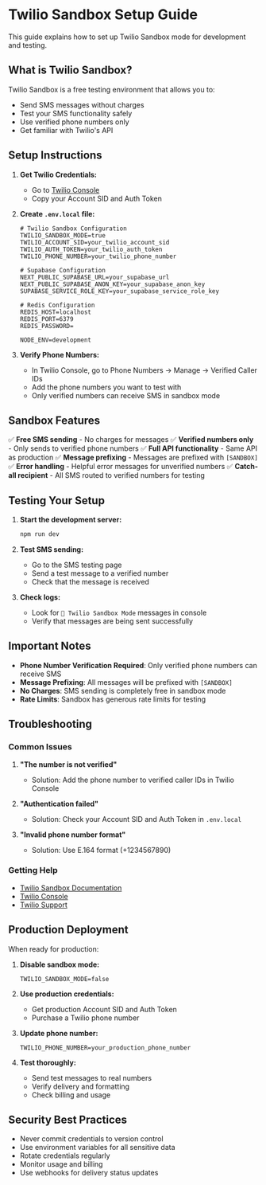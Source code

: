 # Twilio Sandbox Setup Guide

This guide explains how to set up Twilio Sandbox mode for development and testing.

## What is Twilio Sandbox?

Twilio Sandbox is a free testing environment that allows you to:
- Send SMS messages without charges
- Test your SMS functionality safely
- Use verified phone numbers only
- Get familiar with Twilio's API

## Setup Instructions

1. **Get Twilio Credentials:**
   - Go to [Twilio Console](https://console.twilio.com/)
   - Copy your Account SID and Auth Token

2. **Create `.env.local` file:**

   ```env
   # Twilio Sandbox Configuration
   TWILIO_SANDBOX_MODE=true
   TWILIO_ACCOUNT_SID=your_twilio_account_sid
   TWILIO_AUTH_TOKEN=your_twilio_auth_token
   TWILIO_PHONE_NUMBER=your_twilio_phone_number

   # Supabase Configuration
   NEXT_PUBLIC_SUPABASE_URL=your_supabase_url
   NEXT_PUBLIC_SUPABASE_ANON_KEY=your_supabase_anon_key
   SUPABASE_SERVICE_ROLE_KEY=your_supabase_service_role_key

   # Redis Configuration
   REDIS_HOST=localhost
   REDIS_PORT=6379
   REDIS_PASSWORD=

   NODE_ENV=development
   ```

3. **Verify Phone Numbers:**
   - In Twilio Console, go to Phone Numbers → Manage → Verified Caller IDs
   - Add the phone numbers you want to test with
   - Only verified numbers can receive SMS in sandbox mode

## Sandbox Features

✅ **Free SMS sending** - No charges for messages
✅ **Verified numbers only** - Only sends to verified phone numbers
✅ **Full API functionality** - Same API as production
✅ **Message prefixing** - Messages are prefixed with `[SANDBOX]`
✅ **Error handling** - Helpful error messages for unverified numbers
✅ **Catch-all recipient** - All SMS routed to verified numbers for testing

## Testing Your Setup

1. **Start the development server:**
   ```bash
   npm run dev
   ```

2. **Test SMS sending:**
   - Go to the SMS testing page
   - Send a test message to a verified number
   - Check that the message is received

3. **Check logs:**
   - Look for `🧪 Twilio Sandbox Mode` messages in console
   - Verify that messages are being sent successfully

## Important Notes

- **Phone Number Verification Required**: Only verified phone numbers can receive SMS
- **Message Prefixing**: All messages will be prefixed with `[SANDBOX]`
- **No Charges**: SMS sending is completely free in sandbox mode
- **Rate Limits**: Sandbox has generous rate limits for testing

## Troubleshooting

### Common Issues

1. **"The number is not verified"**
   - Solution: Add the phone number to verified caller IDs in Twilio Console

2. **"Authentication failed"**
   - Solution: Check your Account SID and Auth Token in `.env.local`

3. **"Invalid phone number format"**
   - Solution: Use E.164 format (+1234567890)

### Getting Help

- [Twilio Sandbox Documentation](https://www.twilio.com/docs/verify/sandbox)
- [Twilio Console](https://console.twilio.com/)
- [Twilio Support](https://support.twilio.com/)

## Production Deployment

When ready for production:

1. **Disable sandbox mode:**
   ```env
   TWILIO_SANDBOX_MODE=false
   ```

2. **Use production credentials:**
   - Get production Account SID and Auth Token
   - Purchase a Twilio phone number

3. **Update phone number:**
   ```env
   TWILIO_PHONE_NUMBER=your_production_phone_number
   ```

4. **Test thoroughly:**
   - Send test messages to real numbers
   - Verify delivery and formatting
   - Check billing and usage

## Security Best Practices

- Never commit credentials to version control
- Use environment variables for all sensitive data
- Rotate credentials regularly
- Monitor usage and billing
- Use webhooks for delivery status updates
